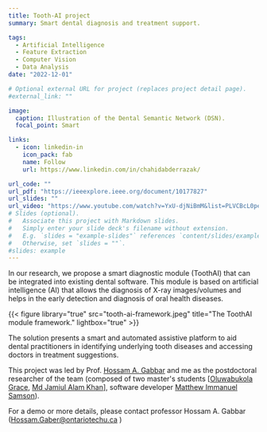 ```yaml
---
title: Tooth-AI project
summary: Smart dental diagnosis and treatment support.

tags:
  - Artificial Intelligence
  - Feature Extraction
  - Computer Vision
  - Data Analysis
date: "2022-12-01"

# Optional external URL for project (replaces project detail page).
#external_link: ""

image:
  caption: Illustration of the Dental Semantic Network (DSN).
  focal_point: Smart

links:
  - icon: linkedin-in
    icon_pack: fab
    name: Follow
    url: https://www.linkedin.com/in/chahidabderrazak/

url_code: ""
url_pdf: "https://ieeexplore.ieee.org/document/10177827"
url_slides: ""
url_video: "https://www.youtube.com/watch?v=YxU-djNiBmM&list=PLVCBcL0peR4J2RBAiCK2yZg5HTL3soH-S"
# Slides (optional).
#   Associate this project with Markdown slides.
#   Simply enter your slide deck's filename without extension.
#   E.g. `slides = "example-slides"` references `content/slides/example-slides.md`.
#   Otherwise, set `slides = ""`.
#slides: example
---
```


In our research, we propose a smart diagnostic module (ToothAI) that can be integrated into existing dental software. This module is based on artificial intelligence (AI) that allows the diagnosis of X-ray images/volumes and helps in the early detection and diagnosis of oral health diseases.

{{< figure library="true" src="tooth-ai-framework.jpeg" title="The ToothAI module framework." lightbox="true" >}}

The solution presents a smart and automated assistive platform to aid dental practitioners in identifying underlying tooth diseases and accessing doctors in treatment suggestions.

This project was led by Prof. [Hossam A. Gabbar](https://hossamgaber.com/) and me as the postdoctoral researcher of the team (composed of two master's students [[Oluwabukola Grace](https://www.linkedin.com/in/oluwabukolaadegboro/), [Md Jamiul Alam Khan](https://www.linkedin.com/in/jamiul/)], software developer [Matthew Immanuel Samson](https://www.linkedin.com/in/matthew-immanuel-samson-094b56158/)).

For a demo or more details, please contact professor Hossam A. Gabbar (Hossam.Gaber@ontariotechu.ca )
